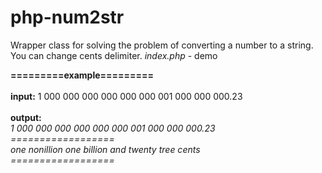 # php-num2str
Wrapper class for solving the problem of converting a number to a string.<br>
You can change cents delimiter.
_index.php_ - demo 

**=========example=========**<br><br> 
**input:** 1 000 000 000 000 000 000 001 000 000 000.23<br><br>
**output:**<br> 
_1 000 000 000 000 000 000 001 000 000 000.23<br>
==================<br>
one nonillion one billion  and twenty tree cents<br>
==================_
